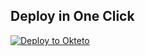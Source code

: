 
## Deploy in One Click

[![Deploy to Okteto](https://okteto.com/develop-okteto.svg)](https://cloud.okteto.com/deploy?repository=https://github.com/ibrahimromeroimb/Bot8.ob)
